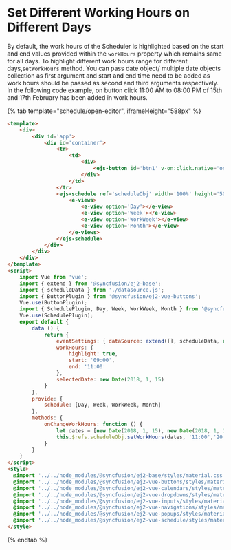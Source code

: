 # Set Different Working Hours on Different Days

By default, the work hours of the Scheduler is highlighted based on the start and end values provided within the `workHours` property which remains same for all days. To highlight different work hours range for different days,`setWorkHours` method. You can pass date object/ multiple date objects collection as first argument and start and end time need to be added as work hours should be passed as second and third arguments respectively. In the following code example, on button click 11:00 AM to 08:00 PM of 15th and 17th February has been added in work hours.

{% tab template="schedule/open-editor", iframeHeight="588px" %}

```html
<template>
    <div>
        <div id='app'>
            <div id='container'>
                <tr>
                    <td>
                        <div>
                            <ejs-button id='btn1' v-on:click.native='onChangeWorkHours'>Change the Work Hours</ejs-button>
                        </div>
                    </td>
                </tr>
                <ejs-schedule ref='scheduleObj' width='100%' height='500px' :eventSettings='eventSettings' :selectedDate='selectedDate' :workHours='workHours'>
                    <e-views>
                        <e-view option='Day'></e-view>
                        <e-view option='Week'></e-view>
                        <e-view option='WorkWeek'></e-view>
                        <e-view option='Month'></e-view>
                    </e-views>
                </ejs-schedule>
            </div>
        </div>
    </div>
</template>
<script>
    import Vue from 'vue';
    import { extend } from '@syncfusion/ej2-base';
    import { scheduleData } from './datasource.js';
    import { ButtonPlugin } from '@syncfusion/ej2-vue-buttons';
    Vue.use(ButtonPlugin);
    import { SchedulePlugin, Day, Week, WorkWeek, Month } from '@syncfusion/ej2-vue-schedule';
    Vue.use(SchedulePlugin);
    export default {
        data () {
            return {
                eventSettings: { dataSource: extend([], scheduleData, null, true)  },
                workHours: {
                    highlight: true,
                    start: '09:00',
                    end: '11:00'
                },
                selectedDate: new Date(2018, 1, 15)
            }
        },
        provide: {
            schedule: [Day, Week, WorkWeek, Month]
        },
        methods: {
            onChangeWorkHours: function () {
                let dates = [new Date(2018, 1, 15), new Date(2018, 1, 17)];
                this.$refs.scheduleObj.setWorkHours(dates, '11:00','20:00');
            }
        }
    }
</script>
<style>
  @import '../../node_modules/@syncfusion/ej2-base/styles/material.css';
  @import '../../node_modules/@syncfusion/ej2-vue-buttons/styles/material.css';
  @import '../../node_modules/@syncfusion/ej2-vue-calendars/styles/material.css';
  @import '../../node_modules/@syncfusion/ej2-vue-dropdowns/styles/material.css';
  @import '../../node_modules/@syncfusion/ej2-vue-inputs/styles/material.css';
  @import '../../node_modules/@syncfusion/ej2-vue-navigations/styles/material.css';
  @import '../../node_modules/@syncfusion/ej2-vue-popups/styles/material.css';
  @import '../../node_modules/@syncfusion/ej2-vue-schedule/styles/material.css';
</style>

```

{% endtab %}